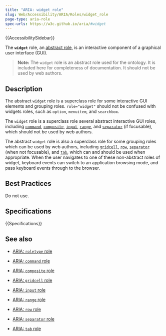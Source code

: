 ```yaml
---
title: "ARIA: widget role"
slug: Web/Accessibility/ARIA/Roles/widget_role
page-type: aria-role
spec-urls: https://w3c.github.io/aria/#widget
---
```


{{AccessibilitySidebar}}

The **`widget`** role, an [abstract role](/en-US/docs/Web/Accessibility/ARIA/Roles#6._abstract_roles), is an interactive component of a graphical user interface (GUI).

> **Note:** The `widget` role is an abstract role used for the ontology. It is included here for completeness of documentation. It should not be used by web authors.

## Description

The abstract `widget` role is a superclass role for some interactive GUI elements and grouping roles. `role="widget"` should not be confused with widgets roles, such as `option`, `menuitem`, and `searchbox`.

The `widget` role is a superclass role several abstract interactive GUI roles, including [`command`](/en-US/docs/Web/Accessibility/ARIA/Roles/command_role), [`composite`](/en-US/docs/Web/Accessibility/ARIA/Roles/composite_role), [`input`](/en-US/docs/Web/Accessibility/ARIA/Roles/input_role), [`range`](/en-US/docs/Web/Accessibility/ARIA/Roles/range_role), and [`separator`](/en-US/docs/Web/Accessibility/ARIA/Roles/separator_role) (if focusable), which should not be used by web authors.

The abstract `widget` role is also a superclass role for some grouping roles which can be used by web authors, including [`gridcell`](/en-US/docs/Web/Accessibility/ARIA/Roles/gridcell_role), [`row`](/en-US/docs/Web/Accessibility/ARIA/Roles/row_role), [`separator`](/en-US/docs/Web/Accessibility/ARIA/Roles/separator_role) (when not focusable), and [`tab`](/en-US/docs/Web/Accessibility/ARIA/Roles/tab_role), which can and should be used when appropriate. When the user navigates to one of these non-abstract roles of widget, keyboard events can switch to an application browsing mode, and pass keyboard events through to the browser.

## Best Practices

Do not use.

## Specifications

{{Specifications}}

## See also

- [ARIA: `roletype` role](/en-US/docs/Web/Accessibility/ARIA/Roles/roletype_role)

- [ARIA: `command` role](/en-US/docs/Web/Accessibility/ARIA/Roles/command_role)
- [ARIA: `composite` role](/en-US/docs/Web/Accessibility/ARIA/Roles/composite_role)
- [ARIA: `gridcell` role](/en-US/docs/Web/Accessibility/ARIA/Roles/gridcell_role)
- [ARIA: `input` role](/en-US/docs/Web/Accessibility/ARIA/Roles/input_role)
- [ARIA: `range` role](/en-US/docs/Web/Accessibility/ARIA/Roles/range_role)
- [ARIA: `row` role](/en-US/docs/Web/Accessibility/ARIA/Roles/row_role)
- [ARIA: `separator` role](/en-US/docs/Web/Accessibility/ARIA/Roles/separator_role)
- [ARIA: `tab` role](/en-US/docs/Web/Accessibility/ARIA/Roles/tab_role)
